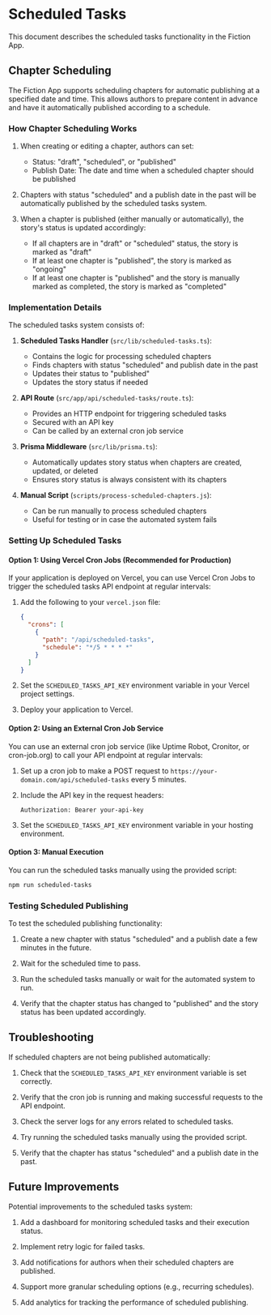 # Scheduled Tasks

This document describes the scheduled tasks functionality in the Fiction App.

## Chapter Scheduling

The Fiction App supports scheduling chapters for automatic publishing at a specified date and time. This allows authors to prepare content in advance and have it automatically published according to a schedule.

### How Chapter Scheduling Works

1. When creating or editing a chapter, authors can set:
   - Status: "draft", "scheduled", or "published"
   - Publish Date: The date and time when a scheduled chapter should be published

2. Chapters with status "scheduled" and a publish date in the past will be automatically published by the scheduled tasks system.

3. When a chapter is published (either manually or automatically), the story's status is updated accordingly:
   - If all chapters are in "draft" or "scheduled" status, the story is marked as "draft"
   - If at least one chapter is "published", the story is marked as "ongoing"
   - If at least one chapter is "published" and the story is manually marked as completed, the story is marked as "completed"

### Implementation Details

The scheduled tasks system consists of:

1. **Scheduled Tasks Handler** (`src/lib/scheduled-tasks.ts`):
   - Contains the logic for processing scheduled chapters
   - Finds chapters with status "scheduled" and publish date in the past
   - Updates their status to "published"
   - Updates the story status if needed

2. **API Route** (`src/app/api/scheduled-tasks/route.ts`):
   - Provides an HTTP endpoint for triggering scheduled tasks
   - Secured with an API key
   - Can be called by an external cron job service

3. **Prisma Middleware** (`src/lib/prisma.ts`):
   - Automatically updates story status when chapters are created, updated, or deleted
   - Ensures story status is always consistent with its chapters

4. **Manual Script** (`scripts/process-scheduled-chapters.js`):
   - Can be run manually to process scheduled chapters
   - Useful for testing or in case the automated system fails

### Setting Up Scheduled Tasks

#### Option 1: Using Vercel Cron Jobs (Recommended for Production)

If your application is deployed on Vercel, you can use Vercel Cron Jobs to trigger the scheduled tasks API endpoint at regular intervals:

1. Add the following to your `vercel.json` file:
   ```json
   {
     "crons": [
       {
         "path": "/api/scheduled-tasks",
         "schedule": "*/5 * * * *"
       }
     ]
   }
   ```

2. Set the `SCHEDULED_TASKS_API_KEY` environment variable in your Vercel project settings.

3. Deploy your application to Vercel.

#### Option 2: Using an External Cron Job Service

You can use an external cron job service (like Uptime Robot, Cronitor, or cron-job.org) to call your API endpoint at regular intervals:

1. Set up a cron job to make a POST request to `https://your-domain.com/api/scheduled-tasks` every 5 minutes.

2. Include the API key in the request headers:
   ```
   Authorization: Bearer your-api-key
   ```

3. Set the `SCHEDULED_TASKS_API_KEY` environment variable in your hosting environment.

#### Option 3: Manual Execution

You can run the scheduled tasks manually using the provided script:

```bash
npm run scheduled-tasks
```

### Testing Scheduled Publishing

To test the scheduled publishing functionality:

1. Create a new chapter with status "scheduled" and a publish date a few minutes in the future.

2. Wait for the scheduled time to pass.

3. Run the scheduled tasks manually or wait for the automated system to run.

4. Verify that the chapter status has changed to "published" and the story status has been updated accordingly.

## Troubleshooting

If scheduled chapters are not being published automatically:

1. Check that the `SCHEDULED_TASKS_API_KEY` environment variable is set correctly.

2. Verify that the cron job is running and making successful requests to the API endpoint.

3. Check the server logs for any errors related to scheduled tasks.

4. Try running the scheduled tasks manually using the provided script.

5. Verify that the chapter has status "scheduled" and a publish date in the past.

## Future Improvements

Potential improvements to the scheduled tasks system:

1. Add a dashboard for monitoring scheduled tasks and their execution status.

2. Implement retry logic for failed tasks.

3. Add notifications for authors when their scheduled chapters are published.

4. Support more granular scheduling options (e.g., recurring schedules).

5. Add analytics for tracking the performance of scheduled publishing.
